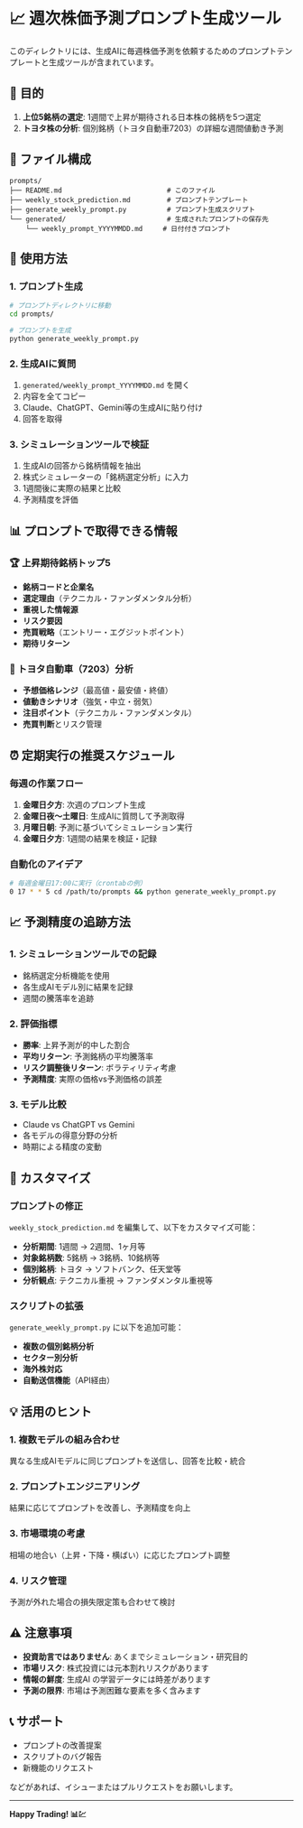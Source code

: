 # 📈 週次株価予測プロンプト生成ツール

このディレクトリには、生成AIに毎週株価予測を依頼するためのプロンプトテンプレートと生成ツールが含まれています。

## 🎯 目的

1. **上位5銘柄の選定**: 1週間で上昇が期待される日本株の銘柄を5つ選定
2. **トヨタ株の分析**: 個別銘柄（トヨタ自動車7203）の詳細な週間値動き予測

## 📁 ファイル構成

```
prompts/
├── README.md                          # このファイル
├── weekly_stock_prediction.md         # プロンプトテンプレート
├── generate_weekly_prompt.py          # プロンプト生成スクリプト
└── generated/                         # 生成されたプロンプトの保存先
    └── weekly_prompt_YYYYMMDD.md     # 日付付きプロンプト
```

## 🚀 使用方法

### 1. プロンプト生成

```bash
# プロンプトディレクトリに移動
cd prompts/

# プロンプトを生成
python generate_weekly_prompt.py
```

### 2. 生成AIに質問

1. `generated/weekly_prompt_YYYYMMDD.md` を開く
2. 内容を全てコピー
3. Claude、ChatGPT、Gemini等の生成AIに貼り付け
4. 回答を取得

### 3. シミュレーションツールで検証

1. 生成AIの回答から銘柄情報を抽出
2. 株式シミュレーターの「銘柄選定分析」に入力
3. 1週間後に実際の結果と比較
4. 予測精度を評価

## 📊 プロンプトで取得できる情報

### 🏆 上昇期待銘柄トップ5
- **銘柄コードと企業名**
- **選定理由**（テクニカル・ファンダメンタル分析）
- **重視した情報源**
- **リスク要因**
- **売買戦略**（エントリー・エグジットポイント）
- **期待リターン**

### 🚗 トヨタ自動車（7203）分析
- **予想価格レンジ**（最高値・最安値・終値）
- **値動きシナリオ**（強気・中立・弱気）
- **注目ポイント**（テクニカル・ファンダメンタル）
- **売買判断**とリスク管理

## ⏰ 定期実行の推奨スケジュール

### 毎週の作業フロー

1. **金曜日夕方**: 次週のプロンプト生成
2. **金曜日夜〜土曜日**: 生成AIに質問して予測取得
3. **月曜日朝**: 予測に基づいてシミュレーション実行
4. **金曜日夕方**: 1週間の結果を検証・記録

### 自動化のアイデア

```bash
# 毎週金曜日17:00に実行（crontabの例）
0 17 * * 5 cd /path/to/prompts && python generate_weekly_prompt.py
```

## 📈 予測精度の追跡方法

### 1. シミュレーションツールでの記録
- 銘柄選定分析機能を使用
- 各生成AIモデル別に結果を記録
- 週間の騰落率を追跡

### 2. 評価指標
- **勝率**: 上昇予測が的中した割合
- **平均リターン**: 予測銘柄の平均騰落率
- **リスク調整後リターン**: ボラティリティ考慮
- **予測精度**: 実際の価格vs予測価格の誤差

### 3. モデル比較
- Claude vs ChatGPT vs Gemini
- 各モデルの得意分野の分析
- 時期による精度の変動

## 🔧 カスタマイズ

### プロンプトの修正

`weekly_stock_prediction.md` を編集して、以下をカスタマイズ可能：

- **分析期間**: 1週間 → 2週間、1ヶ月等
- **対象銘柄数**: 5銘柄 → 3銘柄、10銘柄等
- **個別銘柄**: トヨタ → ソフトバンク、任天堂等
- **分析観点**: テクニカル重視 → ファンダメンタル重視等

### スクリプトの拡張

`generate_weekly_prompt.py` に以下を追加可能：

- **複数の個別銘柄分析**
- **セクター別分析**
- **海外株対応**
- **自動送信機能**（API経由）

## 💡 活用のヒント

### 1. 複数モデルの組み合わせ
異なる生成AIモデルに同じプロンプトを送信し、回答を比較・統合

### 2. プロンプトエンジニアリング
結果に応じてプロンプトを改善し、予測精度を向上

### 3. 市場環境の考慮
相場の地合い（上昇・下降・横ばい）に応じたプロンプト調整

### 4. リスク管理
予測が外れた場合の損失限定策も合わせて検討

## ⚠️ 注意事項

- **投資助言ではありません**: あくまでシミュレーション・研究目的
- **市場リスク**: 株式投資には元本割れリスクがあります
- **情報の鮮度**: 生成AI の学習データには時差があります
- **予測の限界**: 市場は予測困難な要素を多く含みます

## 📞 サポート

- プロンプトの改善提案
- スクリプトのバグ報告
- 新機能のリクエスト

などがあれば、イシューまたはプルリクエストをお願いします。

---

**Happy Trading! 📊💹**
